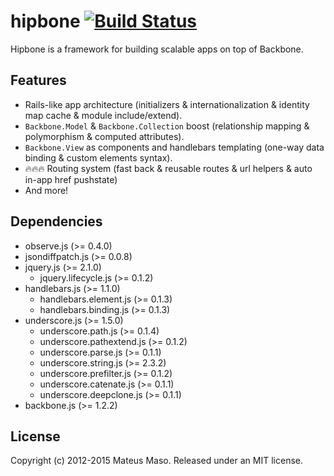 hipbone [![Build Status](https://travis-ci.org/mateusmaso/hipbone.svg?branch=master)](https://travis-ci.org/mateusmaso/hipbone)
==============

Hipbone is a framework for building scalable apps on top of Backbone.

## Features

* Rails-like app architecture (initializers & internationalization & identity map cache & module include/extend).
* ```Backbone.Model``` & ```Backbone.Collection``` boost (relationship mapping & polymorphism & computed attributes).
* ```Backbone.View``` as components and handlebars templating (one-way data binding & custom elements syntax).
* 🔥🔥🔥 Routing system (fast back & reusable routes & url helpers & auto in-app href pushstate)
* And more!

## Dependencies

* observe.js (>= 0.4.0)
* jsondiffpatch.js (>= 0.0.8)
* jquery.js (>= 2.1.0)
  * jquery.lifecycle.js (>= 0.1.2)
* handlebars.js (>= 1.1.0)
  * handlebars.element.js (>= 0.1.3)
  * handlebars.binding.js (>= 0.1.3)
* underscore.js (>= 1.5.0)
  * underscore.path.js (>= 0.1.4)
  * underscore.pathextend.js (>= 0.1.2)
  * underscore.parse.js (>= 0.1.1)
  * underscore.string.js (>= 2.3.2)
  * underscore.prefilter.js (>= 0.1.2)
  * underscore.catenate.js (>= 0.1.1)
  * underscore.deepclone.js (>= 0.1.1)
* backbone.js (>= 1.2.2)

## License

Copyright (c) 2012-2015 Mateus Maso. Released under an MIT license.
